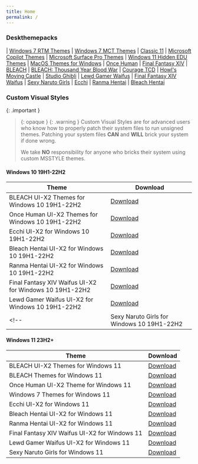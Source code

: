 ```yaml
---
title: Home
permalink: /
---
```


### Deskthemepacks

| [Windows 7 RTM Themes][Windows 7 RTM Themes]
| [Windows 7 MCT Themes][Windows 7 MCT Themes]
| [Classic 11][Classic 11]
| [Microsoft Copilot Themes][Microsoft Copilot Themes]
| [Microsoft Surface Pro Themes][Microsoft Surface Pro Themes]
| [Windows 11 Hidden EDU Themes][Windows 11 Hidden EDU Themes]
| [MacOS Themes for Windows][MacOS Themes for Windows]
| [Once Human][Once Human]
| [Final Fantasy XIV][Final Fantasy XIV]
| [BLEACH][BLEACH]
| [BLEACH: Thousand Year Blood War][BLEACH: Thousand Year Blood War]
| [Courage TCD][Courage TCD]
| [Howl's Moving Castle][Howl's Moving Castle]
| [Studio Ghibli][Studio Ghibli]
| [Lewd Gamer Waifus][Lewd Gamer Waifus]
| [Final Fantasy XIV Waifus][Final Fantasy XIV Waifus]
| [Sexy Naruto Girls][Sexy Naruto Girls]
| [Ecchi][Ecchi]
| [Ranma Hentai][Ranma Hentai]
| [Bleach Hentai][Bleach Hentai]

### Custom Visual Styles

{: .important }
> {: opaque }
> {: .warning }
> Custom Visual Styles are for advanced users who know how to properly patch their system files to run unsigned themes. 
> Patching your system files **CAN** and **WILL** brick your system if done wrong.
>
> We take **NO** responsibility for anyone who bricks their system using custom MSSTYLE themes.

#### Windows 10 19H1-22H2

| Theme | Download |  
| --- | --- |  
| BLEACH UI-X2 Themes for Windows 10 19H1-22H2 | [Download][BLEACH UI-X2 Themes for Windows 10 19H1-22H2] |  
| Once Human UI-X2 Themes for Windows 10 19H1-22H2 | [Download][Once Human UI-X2 Themes for Windows 10 19H1-22H2] |  
| Ecchi UI-X2 for Windows 10 19H1-22H2 | [Download][Ecchi UI-X2 for Windows 10 19H1-22H2] |  
| Bleach Hentai UI-X2 for Windows 10 19H1-22H2 | [Download][Bleach Hentai UI-X2 for Windows 10 19H1-22H2] |  
| Ranma Hentai UI-X2 for Windows 10 19H1-22H2 | [Download][Ranma Hentai UI-X2 for Windows 10 19H1-22H2] |  
| Final Fantasy XIV Waifus UI-X2 for Windows 10 19H1-22H2 | [Download][Final Fantasy XIV Waifus UI-X2 for Windows 10 19H1-22H2] |  
| Lewd Gamer Waifus UI-X2 for Windows 10 19H1-22H2 | [Download][Lewd Gamer Waifus UI-X2 for Windows 10 19H1-22H2] |
<!-- | Sexy Naruto Girls for Windows 10 19H1-22H2 | [Download][Sexy Naruto Girls for Windows 10 19H1-22H2] | -->


#### Windows 11 23H2+

| Theme | Download |  
| --- | --- |  
| BLEACH UI-X2 Themes for Windows 11 | [Download][BLEACH UI-X2 Themes for Windows 11] |  
| BLEACH Themes for Windows 11 | [Download][BLEACH Themes for Windows 11] |  
| Once Human UI-X2 Theme for Windows 11 | [Download][Once Human UI-X2 Theme for Windows 11] |  
| Windows 7 Themes for Windows 11 | [Download][Windows 7 Themes for Windows 11] |  
| Ecchi UI-X2 for Windows 11 | [Download][Ecchi UI-X2 for Windows 11] |  
| Bleach Hentai UI-X2 for Windows 11 | [Download][Bleach Hentai UI-X2 for Windows 11] |  
| Ranma Hentai UI-X2 for Windows 11 | [Download][Ranma Hentai UI-X2 for Windows 11] |  
| Final Fantasy XIV Waifus UI-X2 for Windows 11 | [Download][Final Fantasy XIV Waifus UI-X2 for Windows 11] |  
| Lewd Gamer Waifus UI-X2 for Windows 11 | [Download][Lewd Gamer Waifus UI-X2 for Windows 11] |  
| Sexy Naruto Girls for Windows 11 | [Download][Sexy Naruto Girls for Windows 11] |  

<!-- ////////////////////////////////////////////////////////////////////////////////////////////////////////////////////// -->

[BLEACH UI-X2 Themes for Windows 10 19H1-22H2]:https://github.com/The-Back-Room/BLEACH-UI-X2-Themes-for-Windows-10-19H1-22H2/

[Once Human UI-X2 Themes for Windows 10 19H1-22H2]: https://github.com/The-Back-Room/Once-Human-UI-X2-Themes-for-Windows-10-19H1-22H2/

[BLEACH UI-X2 Themes for Windows 11]: https://github.com/The-Back-Room//BLEACH-UI-X2-Themes-for-Windows-11-23h2/

[BLEACH Themes for Windows 11]: https://github.com/The-Back-Room/BLEACH-Themes-for-Windows-11/

[Once Human UI-X2 Theme for Windows 11]: https://github.com/The-Back-Room/Once-Human-UI-X2-Theme-for-Windows-11-23H2/

[Windows 7 Themes for Windows 11]: https://github.com/The-Back-Room/Windows-7-Themes-for-Windows-11/

[Windows 7 RTM Themes]: https://gitlab.com/the-back-room/Themes/-/archive/main/Themes-main.zip?path=Windows/SFW/Windows-7-RTM-Themes

[Windows 7 MCT Themes]: https://gitlab.com/the-back-room/Themes/-/archive/main/Themes-main.zip?path=Windows/SFW/Windows-7-MCT-Themes

[Classic 11]: https://gitlab.com/the-back-room/Themes/-/archive/main/Themes-main.zip?path=Windows/SFW/Classic-11

[Microsoft Copilot Themes]: https://gitlab.com/the-back-room/Themes/-/archive/main/Themes-main.zip?path=Windows/SFW/Microsoft-Copilot

[Microsoft Surface Pro Themes]: https://gitlab.com/the-back-room/Themes/-/archive/main/Themes-main.zip?path=Windows/SFW/Microsoft-Surface-Pro

[MacOS Themes for Windows]: https://gitlab.com/the-back-room/Themes/-/archive/main/Themes-main.zip?path=Windows/SFW/MacOS-Themes-for-Windows

[Once Human]: https://gitlab.com/the-back-room/Themes/-/archive/main/Themes-main.zip?path=Windows/SFW/Once-Human

[Windows 11 Hidden EDU Themes]: https://gitlab.com/the-back-room/Themes/-/archive/main/Themes-main.zip?path=Windows/SFW/Windows-11-Hidden-EDU-Themes

[Final Fantasy XIV]: https://gitlab.com/the-back-room/Themes/-/archive/main/Themes-main.zip?path=Windows/SFW/FFXIV

[BLEACH]: https://gitlab.com/the-back-room/Themes/-/archive/main/Themes-main.zip?path=Windows/SFW/BLEACH

[BLEACH: Thousand Year Blood War]: https://gitlab.com/the-back-room/Themes/-/archive/main/Themes-main.zip?path=Windows/SFW/BLEACH-TYBW

[Courage TCD]: https://gitlab.com/the-back-room/Themes/-/archive/main/Themes-main.zip?path=Windows/SFW/Courage-TCD

[Howl's Moving Castle]: https://gitlab.com/the-back-room/Themes/-/archive/main/Themes-main.zip?path=Windows/SFW/Howls-Moving-Castle

[Studio Ghibli]: https://gitlab.com/the-back-room/Themes/-/archive/main/Themes-main.zip?path=Windows/SFW/Studio-Ghibli

[Ecchi UI-X2 for Windows 10 19H1-22H2]: https://github.com/The-Back-Room//Ecchi-UI-X2-Theme-for-Windows-10-19H1-22H2/

[Bleach Hentai UI-X2 for Windows 10 19H1-22H2]: https://github.com/The-Back-Room//Bleach-Hentai-UI-X2-Themes-for-Windows-10-19H1-22H2/

[Ranma Hentai UI-X2 for Windows 10 19H1-22H2]: https://github.com/The-Back-Room//Ranma-Hentai-UI-X2-Theme-for-Windows-10-19H1-22H2/

[Final Fantasy XIV Waifus UI-X2 for Windows 10 19H1-22H2]: https://github.com/The-Back-Room//Final-Fantasy-XIV-Waifus-UI-X2-Theme-for-Windows-10-19H1-22H2/

[Lewd Gamer Waifus UI-X2 for Windows 10 19H1-22H2]: https://github.com/The-Back-Room/Lewd-Gamer-Waifus-UI-X2-Theme-for-Windows-10-19H1-22H2/

[Sexy Naruto Girls for Windows 10 19H1-22H2]: https://github.com/The-Back-Room/Sexy-Naruto-Girls-Theme-for-Windows-10-19H1-22H2/

[Ecchi UI-X2 for Windows 11]: https://github.com/The-Back-Room//Ecchi-UI-X2-Theme-for-Windows-11-23H2/

[Bleach Hentai UI-X2 for Windows 11]: https://github.com/The-Back-Room//Bleach-Hentai-UI-X2-Themes-for-Windows-11-23H2/

[Ranma Hentai UI-X2 for Windows 11]: https://github.com/The-Back-Room//Ranma-Hentai-UI-X2-Theme-for-Windows-11-23H2/

[Final Fantasy XIV Waifus UI-X2 for Windows 11]: https://github.com/The-Back-Room//Final-Fantasy-XIV-Waifus-UI-X2-Theme-for-Windows-11-23H2/

[Lewd Gamer Waifus UI-X2 for Windows 11]: https://github.com/The-Back-Room/Lewd-Gamer-Waifus-UI-X2-Theme-for-Windows-11-23H2/

[Sexy Naruto Girls for Windows 11]: https://github.com/The-Back-Room/Sexy-Naruto-Girls-Theme-for-Windows-11-23H2/

[Lewd Gamer Waifus]: https://gitlab.com/the-back-room/Themes/-/archive/main/Themes-main.zip?path=Windows/NSFW/Lewd-Gamer-Waifus

[Final Fantasy XIV Waifus]: https://gitlab.com/the-back-room/Themes/-/archive/main/Themes-main.zip?path=Windows/NSFW/Final-Fantasy-XIV-Waifus

[Sexy Naruto Girls]: https://gitlab.com/the-back-room/Themes/-/archive/main/Themes-main.zip?path=Windows/NSFW/Sexy-Naruto-Girls

[Ecchi]: https://gitlab.com/the-back-room/Themes/-/archive/main/Themes-main.zip?path=Windows/NSFW/Ecchi

[Ranma Hentai]: https://gitlab.com/the-back-room/Themes/-/archive/main/Themes-main.zip?path=Windows/NSFW/Ranma-Hentai

[Bleach Hentai]: https://gitlab.com/the-back-room/Themes/-/archive/main/Themes-main.zip?path=Windows/NSFW/Bleach-Hentai

<!-- ////////////////////////////////////////////////////////////////////////////////////////////////////////////////////// -->